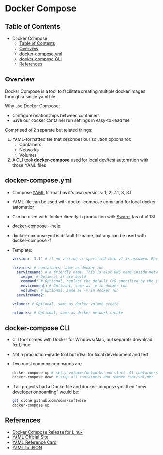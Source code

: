 # Docker Compose

## Table of Contents
- [Docker Compose](#docker-compose)
  - [Table of Contents](#table-of-contents)
  - [Overview](#overview)
  - [docker-compose.yml](#docker-composeyml)
  - [docker-compose CLI](#docker-compose-cli)
  - [References](#references)

## Overview
Docker Compose is a tool to facilitate creating multiple docker images through a single yaml file. 

Why use Docker Compose: 
- Configure relationships between containers
- Save our docker container run settings in easy-to-read file

Comprised of 2 separate but related things:
1. YAML-formatted file that describes our solution options for:
   - Containers
   - Networks
   - Volumes
2. A CLI took **docker-compose** used for local dev/test automation with those YAML files

## docker-compose.yml

- Compose [YAML](https://yaml.org/) format has it's own versions: 1, 2, 2.1, 3, 3.1
- YAML file can be used with docker-compose command for local docker automation
- Can be used with docker directly in production with [Swarm](https://www.techtarget.com/searchitoperations/definition/Docker-Swarm#:~:text=Docker%20Swarm%20is%20a%20clustering,the%20OS%20and%20container%20images.) (as of v1.13)
- docker-compose --help
- docker-compose.yml is default filename, but any can be used with docker-compose -f 


- Template:

    ```YAML
    version: '3.1' # if no version is specified then v1 is assumed. Recommended v2 minimum

    services: # containers. same as docker run
      servicename: # a friendly name. This is also DNS name inside network
        image: # Optional if use build
        command: # Optional, replace the default CMD specified by the image
        environment: # Optional, same as -e in docker run
        volumes: # Optional, same as -v in docker run
      servicename2: 
      
    volumes: # Optional, same as docker volume create

    networks: # Optional, same as docker network create
    ```

## docker-compose CLI
- CLI tool comes with Docker for Windows/Mac, but separate download for Linux
- Not a production-grade tool but ideal for local development and test
- Two most common commands are:
  ```bash 
  docker-compose up # setup volumes/networks and start all containers
  docker-compose down # stop all containers and remove cont/vol/net
  ```

- If all projects had a Dockerfile and docker-compose.yml then "new developer onboarding" would be:
  ```bash 
  git clone github.com/some/software
  docker-compose up
  ```

## References
- [Docker Compose Release for Linux](https://github.com/docker/compose/releases)
- [YAML Official Site](https://yaml.org/)
- [YAML Reference Card](https://yaml.org/refcard.html)
- [YAML to JSON](https://nodeca.github.io/js-yaml/)
